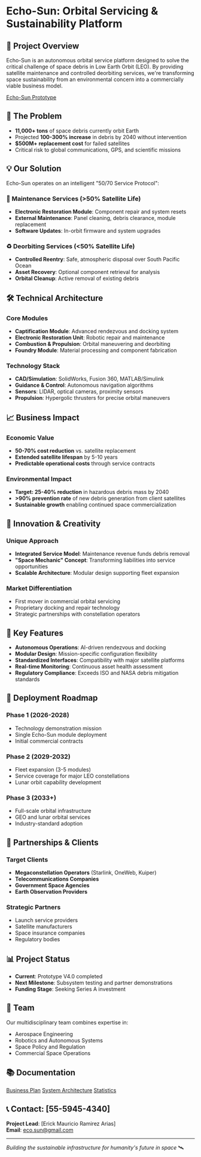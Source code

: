 # Echo-Sun: Orbital Servicing & Sustainability Platform

## 🚀 Project Overview
Echo-Sun is an autonomous orbital service platform designed to solve the critical challenge of space debris in Low Earth Orbit (LEO). By providing satellite maintenance and controlled deorbiting services, we're transforming space sustainability from an environmental concern into a commercially viable business model.

[Echo-Sun Prototype](https://docs.google.com/document/d/1gyxBBnqjq5CjN2Y3Wa_jHhi4Uh9Taw_AZpKNdTDWZ18/edit?tab=t.9a6lfycak68v)

## 🎯 The Problem
- **11,000+ tons** of space debris currently orbit Earth
- Projected **100-300% increase** in debris by 2040 without intervention
- **$500M+ replacement cost** for failed satellites
- Critical risk to global communications, GPS, and scientific missions

## 💡 Our Solution
Echo-Sun operates on an intelligent "50/70 Service Protocol":

### 🔧 Maintenance Services (>50% Satellite Life)
- **Electronic Restoration Module**: Component repair and system resets
- **External Maintenance**: Panel cleaning, debris clearance, module replacement
- **Software Updates**: In-orbit firmware and system upgrades

### ♻️ Deorbiting Services (<50% Satellite Life)
- **Controlled Reentry**: Safe, atmospheric disposal over South Pacific Ocean
- **Asset Recovery**: Optional component retrieval for analysis
- **Orbital Cleanup**: Active removal of existing debris

## 🛠️ Technical Architecture

### Core Modules
- **Captification Module**: Advanced rendezvous and docking system
- **Electronic Restoration Unit**: Robotic repair and maintenance
- **Combustion & Propulsion**: Orbital maneuvering and deorbiting
- **Foundry Module**: Material processing and component fabrication

### Technology Stack
- **CAD/Simulation**: SolidWorks, Fusion 360, MATLAB/Simulink
- **Guidance & Control**: Autonomous navigation algorithms
- **Sensors**: LIDAR, optical cameras, proximity sensors
- **Propulsion**: Hypergolic thrusters for precise orbital maneuvers

## 📈 Business Impact

### Economic Value
- **50-70% cost reduction** vs. satellite replacement
- **Extended satellite lifespan** by 5-10 years
- **Predictable operational costs** through service contracts

### Environmental Impact
- **Target: 25-40% reduction** in hazardous debris mass by 2040
- **>90% prevention rate** of new debris generation from client satellites
- **Sustainable growth** enabling continued space commercialization

## 🎨 Innovation & Creativity

### Unique Approach
- **Integrated Service Model**: Maintenance revenue funds debris removal
- **"Space Mechanic" Concept**: Transforming liabilities into service opportunities
- **Scalable Architecture**: Modular design supporting fleet expansion

### Market Differentiation
- First mover in commercial orbital servicing
- Proprietary docking and repair technology
- Strategic partnerships with constellation operators

## 🌟 Key Features

- **Autonomous Operations**: AI-driven rendezvous and docking
- **Modular Design**: Mission-specific configuration flexibility
- **Standardized Interfaces**: Compatibility with major satellite platforms
- **Real-time Monitoring**: Continuous asset health assessment
- **Regulatory Compliance**: Exceeds ISO and NASA debris mitigation standards

## 🚀 Deployment Roadmap

### Phase 1 (2026-2028)
- Technology demonstration mission
- Single Echo-Sun module deployment
- Initial commercial contracts

### Phase 2 (2029-2032)
- Fleet expansion (3-5 modules)
- Service coverage for major LEO constellations
- Lunar orbit capability development

### Phase 3 (2033+)
- Full-scale orbital infrastructure
- GEO and lunar orbital services
- Industry-standard adoption

## 🤝 Partnerships & Clients

### Target Clients
- **Megaconstellation Operators** (Starlink, OneWeb, Kuiper)
- **Telecommunications Companies**
- **Government Space Agencies**
- **Earth Observation Providers**

### Strategic Partners
- Launch service providers
- Satellite manufacturers
- Space insurance companies
- Regulatory bodies

## 📊 Project Status
- **Current**: Prototype V4.0 completed
- **Next Milestone**: Subsystem testing and partner demonstrations
- **Funding Stage**: Seeking Series A investment

## 👥 Team
Our multidisciplinary team combines expertise in:
- Aerospace Engineering
- Robotics and Autonomous Systems
- Space Policy and Regulation
- Commercial Space Operations

## 📚 Documentation
[Business Plan](https://docs.google.com/document/d/1gyxBBnqjq5CjN2Y3Wa_jHhi4Uh9Taw_AZpKNdTDWZ18/edit?tab=t.zc2zkr5b43mj#heading=h.pt50xyn7bffa)
[System Architecture](https://docs.google.com/document/d/1gyxBBnqjq5CjN2Y3Wa_jHhi4Uh9Taw_AZpKNdTDWZ18/edit?tab=t.xtz6vmdnblob#heading=h.fjeqaucizwbv)
[Statistics](https://docs.google.com/document/d/1gyxBBnqjq5CjN2Y3Wa_jHhi4Uh9Taw_AZpKNdTDWZ18/edit?tab=t.xtz6vmdnblob#heading=h.fjeqaucizwbv)

## 📞 Contact: [55-5945-4340]
**Project Lead**: [Erick Mauricio Ramirez Arias]  
**Email**: eco.sun@gmail.com  

---

*Building the sustainable infrastructure for humanity's future in space* 🛰️
